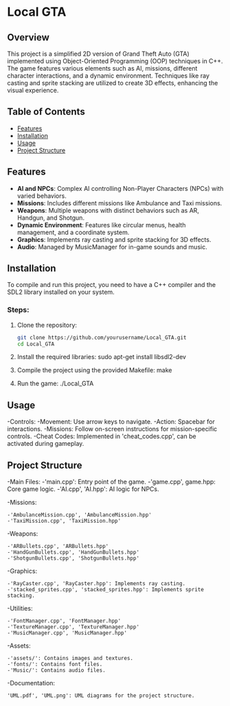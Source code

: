 # Local GTA

## Overview
This project is a simplified 2D version of Grand Theft Auto (GTA) implemented using Object-Oriented Programming (OOP) techniques in C++. The game features various elements such as AI, missions, different character interactions, and a dynamic environment. Techniques like ray casting and sprite stacking are utilized to create 3D effects, enhancing the visual experience.

## Table of Contents
- [Features](#features)
- [Installation](#installation)
- [Usage](#usage)
- [Project Structure](#project-structure)

## Features
- **AI and NPCs**: Complex AI controlling Non-Player Characters (NPCs) with varied behaviors.
- **Missions**: Includes different missions like Ambulance and Taxi missions.
- **Weapons**: Multiple weapons with distinct behaviors such as AR, Handgun, and Shotgun.
- **Dynamic Environment**: Features like circular menus, health management, and a coordinate system.
- **Graphics**: Implements ray casting and sprite stacking for 3D effects.
- **Audio**: Managed by MusicManager for in-game sounds and music.

## Installation
To compile and run this project, you need to have a C++ compiler and the SDL2 library installed on your system.

### Steps:
1. Clone the repository:
   ```bash
   git clone https://github.com/yourusername/Local_GTA.git
   cd Local_GTA

2. Install the required libraries:
    sudo apt-get install libsdl2-dev

3. Compile the project using the provided Makefile:
    make

4. Run the game:
    ./Local_GTA

## Usage
-Controls:
    -Movement: Use arrow keys to navigate.
    -Action: Spacebar for interactions.
    -Missions: Follow on-screen instructions for mission-specific controls.
-Cheat Codes: Implemented in 'cheat_codes.cpp', can be activated during gameplay.

## Project Structure
-Main Files:
    -'main.cpp': Entry point of the game.
    -'game.cpp', game.hpp: Core game logic.
    -'AI.cpp', 'AI.hpp': AI logic for NPCs.

-Missions:

    -'AmbulanceMission.cpp', 'AmbulanceMission.hpp'
    -'TaxiMission.cpp', 'TaxiMission.hpp'

-Weapons:

    -'ARBullets.cpp', 'ARBullets.hpp'
    -'HandGunBullets.cpp', 'HandGunBullets.hpp'
    -'ShotgunBullets.cpp', 'ShotgunBullets.hpp'

-Graphics:

    -'RayCaster.cpp', 'RayCaster.hpp': Implements ray casting.
    -'stacked_sprites.cpp', 'stacked_sprites.hpp': Implements sprite stacking.

-Utilities:

    -'FontManager.cpp', 'FontManager.hpp'
    -'TextureManager.cpp', 'TextureManager.hpp'
    -'MusicManager.cpp', 'MusicManager.hpp'

-Assets:

    -'assets/': Contains images and textures.
    -'fonts/': Contains font files.
    -'Music/': Contains audio files.

-Documentation:

    'UML.pdf', 'UML.png': UML diagrams for the project structure.